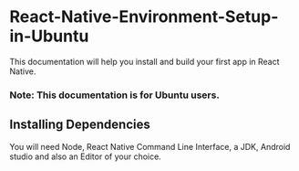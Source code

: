 # React-Native-Environment-Setup-in-Ubuntu

This documentation will help you install and build your first app in React Native.
### Note: This documentation is for Ubuntu users.

## Installing Dependencies

You will need Node, React Native Command Line Interface, a JDK, Android studio and also an Editor of your choice.
